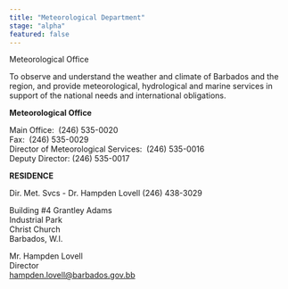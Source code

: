 ```yaml
---
title: "Meteorological Department"
stage: "alpha"
featured: false
---
```


Meteorological Office

To observe and understand the weather and climate of Barbados and the region, and provide meteorological, hydrological and marine services in support of the national needs and international obligations.

**Meteorological Office**

Main Office:  (246) 535-0020  
Fax:  (246) 535-0029  
Director of Meteorological Services:  (246) 535-0016  
Deputy Director: (246) 535-0017

**RESIDENCE**

Dir. Met. Svcs - Dr. Hampden Lovell (246) 438-3029

Building #4 Grantley Adams  
Industrial Park  
Christ Church  
Barbados, W.I.

Mr. Hampden Lovell  
Director  
hampden.lovell@barbados.gov.bb